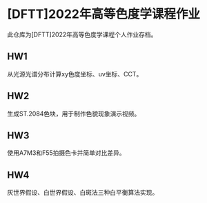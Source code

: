 # [DFTT]2022年高等色度学课程作业
此仓库为[DFTT]2022年高等色度学课程个人作业存档。
## HW1
从光源光谱分布计算xy色度坐标、uv坐标、CCT。
## HW2
生成ST.2084色块，用于制作色貌现象演示视频。
## HW3
使用A7M3和F55拍摄色卡并简单对比差异。
## HW4
灰世界假设、白世界假设、白斑法三种白平衡算法实现。
